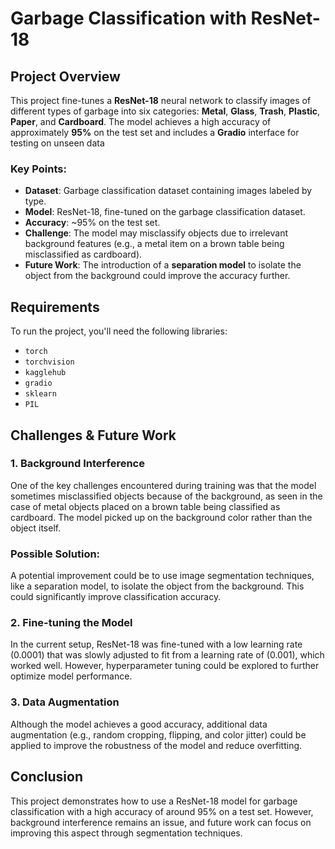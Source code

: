# Garbage Classification with ResNet-18

## Project Overview

This project fine-tunes a **ResNet-18** neural network to classify images of different types of garbage into six categories: **Metal**, **Glass**, **Trash**, **Plastic**, **Paper**, and **Cardboard**. The model achieves a high accuracy of approximately **95%** on the test set and includes a **Gradio** interface for testing on unseen data

### Key Points:
- **Dataset**: Garbage classification dataset containing images labeled by type.
- **Model**: ResNet-18, fine-tuned on the garbage classification dataset.
- **Accuracy**: ~95% on the test set.
- **Challenge**: The model may misclassify objects due to irrelevant background features (e.g., a metal item on a brown table being misclassified as cardboard).
- **Future Work**: The introduction of a **separation model** to isolate the object from the background could improve the accuracy further.

## Requirements

To run the project, you'll need the following libraries:

- `torch`
- `torchvision`
- `kagglehub`
- `gradio`
- `sklearn`
- `PIL`

## Challenges & Future Work
### 1. Background Interference
One of the key challenges encountered during training was that the model sometimes misclassified objects because of the background, as seen in the case of metal objects placed on a brown table being classified as cardboard. The model picked up on the background color rather than the object itself.

### Possible Solution:
A potential improvement could be to use image segmentation techniques, like a separation model, to isolate the object from the background. This could significantly improve classification accuracy.

### 2. Fine-tuning the Model
In the current setup, ResNet-18 was fine-tuned with a low learning rate (0.0001) that was slowly adjusted to fit from a learning rate of (0.001), which worked well. However, hyperparameter tuning could be explored to further optimize model performance.

### 3. Data Augmentation
Although the model achieves a good accuracy, additional data augmentation (e.g., random cropping, flipping, and color jitter) could be applied to improve the robustness of the model and reduce overfitting.

## Conclusion
This project demonstrates how to use a ResNet-18 model for garbage classification with a high accuracy of around 95% on a test set. However, background interference remains an issue, and future work can focus on improving this aspect through segmentation techniques.
